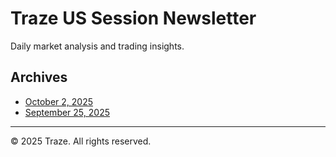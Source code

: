 # Traze US Session Newsletter

Daily market analysis and trading insights.

## Archives

- [October 2, 2025](_archive/2025-10-02/)
- [September 25, 2025](_archive/2025-09-25/)

---

© 2025 Traze. All rights reserved.